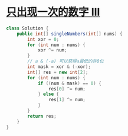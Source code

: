 # [只出现一次的数字 III](https://leetcode-cn.com/problems/single-number-iii/)

```java
class Solution {
    public int[] singleNumbers(int[] nums) {
        int xor = 0;
        for (int num : nums) {
            xor ^= num;
        }
        // a & (-a) 可以获得a最低的非0位
        int mask = xor & (-xor);
        int[] res = new int[2];
        for (int num : nums) {
            if ((num & mask) == 0) {
                res[0] ^= num;
            } else {
                res[1] ^= num;
            }
        }
        return res;
    }
}
```


